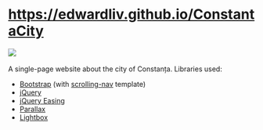 # https://edwardliv.github.io/ConstantaCity
![](https://i.imgur.com/THgKCww.png)</br></br>
A single-page website about the city of Constanța.
Libraries used:
* [Bootstrap](https://getbootstrap.com) (with [scrolling-nav](https://startbootstrap.com/templates/scrolling-nav/) template)
* [jQuery](https://jquery.com)
* [jQuery Easing](https://github.com/gdsmith/jquery.easing)
* [Parallax](http://pixelcog.github.io/parallax.js)
* [Lightbox](https://lokeshdhakar.com/projects/lightbox2)
